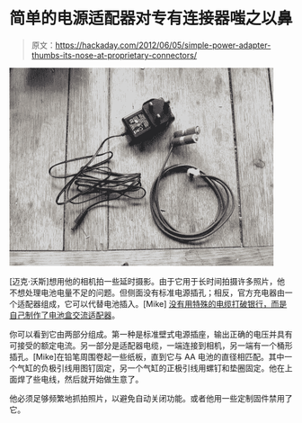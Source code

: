 # 简单的电源适配器对专有连接器嗤之以鼻

> 原文：<https://hackaday.com/2012/06/05/simple-power-adapter-thumbs-its-nose-at-proprietary-connectors/>

![](img/e171e388985f3b9d333c107958a0e46d.png "simple-power-adapter")

[迈克·沃斯]想用他的相机拍一些延时摄影。由于它用于长时间拍摄许多照片，他不想处理电池电量不足的问题。但侧面没有标准电源插孔；相反，官方充电器由一个适配器组成，它可以代替电池插入。[Mike] [没有用特殊的电缆打破银行，而是自己制作了电池盒交流适配器](http://www.mike-worth.com/2012/06/04/making-a-mains-adapter-for-a-camera/)。

你可以看到它由两部分组成。第一种是标准壁式电源插座，输出正确的电压并具有可接受的额定电流。另一部分是适配器电缆，一端连接到相机，另一端有一个桶形插孔。[Mike]在铅笔周围卷起一些纸板，直到它与 AA 电池的直径相匹配。其中一个气缸的负极引线用图钉固定，另一个气缸的正极引线用螺钉和垫圈固定。他在上面焊了些电线，然后就开始做生意了。

他必须足够频繁地抓拍照片，以避免自动关闭功能。或者他用一些定制固件禁用了它。